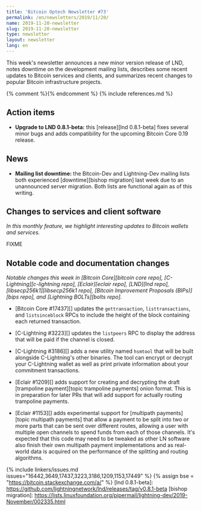 ```yaml
---
title: 'Bitcoin Optech Newsletter #73'
permalink: /en/newsletters/2019/11/20/
name: 2019-11-20-newsletter
slug: 2019-11-20-newsletter
type: newsletter
layout: newsletter
lang: en
---
```

This week's newsletter announces a new minor version release of LND, notes downtime on the development mailing lists,
describes some recent updates to Bitcoin services and clients, and
summarizes recent changes to popular Bitcoin infrastructure projects.

{% comment %}<!-- include references.md below the fold but above any Jekyll/Liquid variables-->{% endcomment %}
{% include references.md %}

## Action items

- **Upgrade to LND 0.8.1-beta:** this [release][lnd 0.8.1-beta] fixes
  several minor bugs and adds compatibility for the upcoming Bitcoin Core 0.19 release.

## News

- **Mailing list downtime:** the Bitcoin-Dev and Lightning-Dev mailing
  lists both experienced [downtime][bishop migration] last week due to an unannounced
  server migration.  Both lists are functional again as of this writing.

## Changes to services and client software

*In this monthly feature, we highlight interesting updates to Bitcoin
wallets and services.*

FIXME

## Notable code and documentation changes

*Notable changes this week in [Bitcoin Core][bitcoin core repo],
[C-Lightning][c-lightning repo], [Eclair][eclair repo], [LND][lnd repo],
[libsecp256k1][libsecp256k1 repo], [Bitcoin Improvement Proposals
(BIPs)][bips repo], and [Lightning BOLTs][bolts repo].*

- [Bitcoin Core #17437][] updates the `gettransaction`,
  `listtransactions`, and `listsinceblock` RPCs to include the height
  of the block containing each returned transaction.

- [C-Lightning #3223][] updates the `listpeers` RPC to display the
  address that will be paid if the channel is closed.

- [C-Lightning #3186][] adds a new utility named `hsmtool` that will be
  built alongside C-Lightning's other binaries.  The tool can encrypt or
  decrypt your C-Lightning wallet as well as print private information
  about your commitment transactions.

- [Eclair #1209][] adds support for creating and decrypting the draft
  [trampoline payment][topic trampoline payments] onion format.
  This is in preparation for later PRs that will add support for
  actually routing trampoline payments.

- [Eclair #1153][] adds experimental support for [multipath
  payments][topic multipath payments] that allow a payment to be split
  into two or more parts that can be sent over different routes,
  allowing a user with multiple open channels to spend funds from each
  of those channels.  It's expected that this code may need to be
  tweaked as other LN software also finish their own multipath payment
  implementations and as real-world data is acquired on the performance
  of the splitting and routing algorithms.

{% include linkers/issues.md issues="16442,3649,17437,3223,3186,1209,1153,17449" %}
{% assign bse = "https://bitcoin.stackexchange.com/a/" %}
[lnd 0.8.1-beta]: https://github.com/lightningnetwork/lnd/releases/tag/v0.8.1-beta
[bishop migration]: https://lists.linuxfoundation.org/pipermail/lightning-dev/2019-November/002335.html
